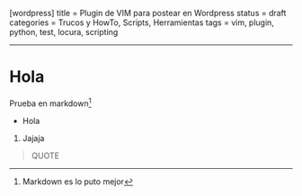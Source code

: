 [wordpress]
title = Plugin de VIM para postear en Wordpress
status = draft
categories = Trucos y HowTo, Scripts, Herramientas
tags = vim, plugin, python, test, locura, scripting

---

# Hola

Prueba en markdown[^1]

- Hola

1. Jajaja

> QUOTE

[^1]: Markdown es lo puto mejor
